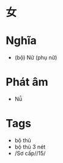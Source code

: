 # 女

# Nghĩa
* (bộ) Nữ (phụ nữ)

# Phát âm
* Nǚ

# Tags
* bộ thủ
*  bộ thủ 3 nét
*  /Sơ cấp//15/

<script>window.HANZI_FIELD='女';</script>
